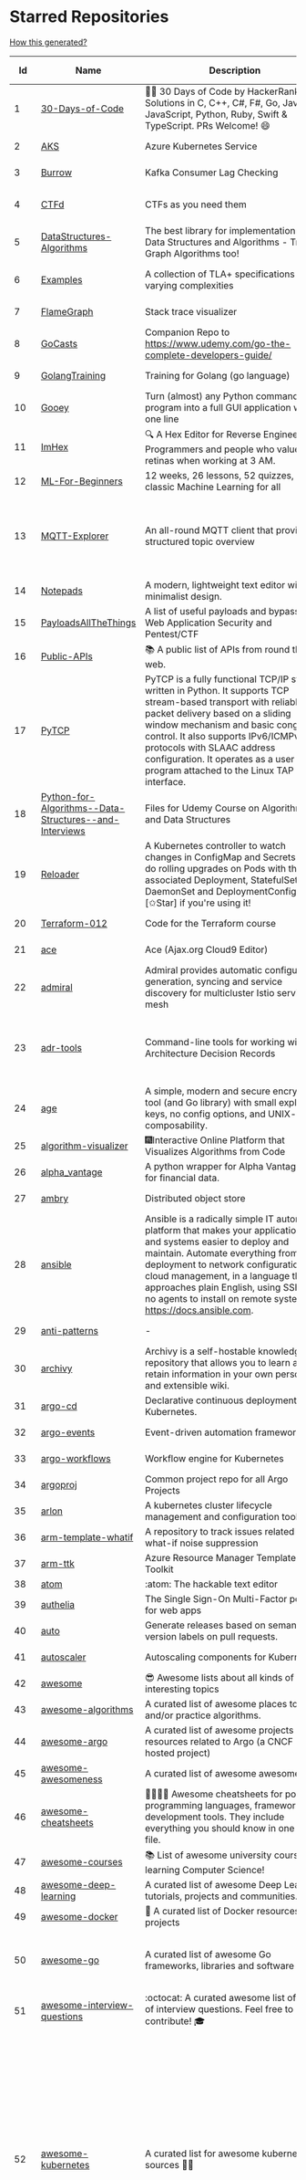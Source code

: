 # Starred Repositories  
[How this generated?](../master/USAGE.md)  
  
| Id 			| Name			| Description | Star Counts | Topics/Tags   | Last Updated 	|  
| ----------- | ----------- 	| ----------- | ----------- | ----------- 	| -----------   |  
|1|[30-Days-of-Code](https://github.com/xeoneux/30-Days-of-Code.git)|👨‍💻 30 Days of Code by HackerRank Solutions in C, C++, C#, F#, Go, Java, JavaScript, Python, Ruby, Swift & TypeScript. PRs Welcome! 😄|789||17-8-2022|  
|2|[AKS](https://github.com/Azure/AKS.git)|Azure Kubernetes Service|1634||30-11-2022|  
|3|[Burrow](https://github.com/linkedin/Burrow.git)|Kafka Consumer Lag Checking|3375||1-12-2022|  
|4|[CTFd](https://github.com/CTFd/CTFd.git)|CTFs as you need them|4359|ctf, security, education, flask, ctfd|7-12-2022|  
|5|[DataStructures-Algorithms](https://github.com/rachitiitr/DataStructures-Algorithms.git)|The best library for implementation of all Data Structures and Algorithms - Trees + Graph Algorithms too!|2410||13-6-2021|  
|6|[Examples](https://github.com/tlaplus/Examples.git)|A collection of TLA+ specifications of varying complexities|996|tlaplus, pluscal, protocol, algorithm|8-12-2022|  
|7|[FlameGraph](https://github.com/brendangregg/FlameGraph.git)|Stack trace visualizer|13975||18-9-2022|  
|8|[GoCasts](https://github.com/StephenGrider/GoCasts.git)|Companion Repo to https://www.udemy.com/go-the-complete-developers-guide/|1838||25-8-2017|  
|9|[GolangTraining](https://github.com/GoesToEleven/GolangTraining.git)|Training for Golang (go language)|8637||4-12-2018|  
|10|[Gooey](https://github.com/chriskiehl/Gooey.git)|Turn (almost) any Python command line program into a full GUI application with one line|16942|||  
|11|[ImHex](https://github.com/WerWolv/ImHex.git)|🔍 A Hex Editor for Reverse Engineers, Programmers and people who value their retinas when working at 3 AM.|22771||5-12-2022|  
|12|[ML-For-Beginners](https://github.com/microsoft/ML-For-Beginners.git)|12 weeks, 26 lessons, 52 quizzes, classic Machine Learning for all|43061||27-9-2022|  
|13|[MQTT-Explorer](https://github.com/thomasnordquist/MQTT-Explorer.git)|An all-round MQTT client that provides a structured topic overview|2072|mqtt, mqtt-explorer, homeautomation, mqtt-client, mqtt-smarthome, mqtt-tool|27-2-2022|  
|14|[Notepads](https://github.com/0x7c13/Notepads.git)|A modern, lightweight text editor with a minimalist design.|6972||7-6-2022|  
|15|[PayloadsAllTheThings](https://github.com/swisskyrepo/PayloadsAllTheThings.git)|A list of useful payloads and bypass for Web Application Security and Pentest/CTF|43625||8-12-2022|  
|16|[Public-APIs](https://github.com/n0shake/Public-APIs.git)|📚 A public list of APIs from round the web.|19216||29-11-2022|  
|17|[PyTCP](https://github.com/ccie18643/PyTCP.git)|PyTCP is a fully functional TCP/IP stack written in Python. It supports TCP stream-based transport with reliable packet delivery based on a sliding window mechanism and basic congestion control. It also supports IPv6/ICMPv6 protocols with SLAAC address configuration. It operates as a user space program attached to the Linux TAP interface.|268|network, tcp, python, linux, ip, arp, udp, icmp, ethernet, ipv4, ipv6||  
|18|[Python-for-Algorithms--Data-Structures--and-Interviews](https://github.com/jmportilla/Python-for-Algorithms--Data-Structures--and-Interviews.git)|Files for Udemy Course on Algorithms and Data Structures|2209||1-7-2022|  
|19|[Reloader](https://github.com/stakater/Reloader.git)|A Kubernetes controller to watch changes in ConfigMap and Secrets and do rolling upgrades on Pods with their associated Deployment, StatefulSet, DaemonSet and DeploymentConfig – [✩Star] if you're using it!|4465||7-12-2022|  
|20|[Terraform-012](https://github.com/addamstj/Terraform-012.git)|Code for the Terraform course|77||6-7-2020|  
|21|[ace](https://github.com/ajaxorg/ace.git)|Ace (Ajax.org Cloud9 Editor)|25164||9-12-2022|  
|22|[admiral](https://github.com/istio-ecosystem/admiral.git)|Admiral provides automatic configuration generation, syncing and service discovery for multicluster Istio service mesh|493||14-11-2022|  
|23|[adr-tools](https://github.com/npryce/adr-tools.git)|Command-line tools for working with Architecture Decision Records|3653|architecture-decision-records, documentation, architecture, markdown||  
|24|[age](https://github.com/FiloSottile/age.git)|A simple, modern and secure encryption tool (and Go library) with small explicit keys, no config options, and UNIX-style composability.|12192||28-10-2022|  
|25|[algorithm-visualizer](https://github.com/algorithm-visualizer/algorithm-visualizer.git)|:fireworks:Interactive Online Platform that Visualizes Algorithms from Code|41723||13-4-2022|  
|26|[alpha_vantage](https://github.com/RomelTorres/alpha_vantage.git)|A python wrapper for Alpha Vantage API for financial data.|3786||14-6-2021|  
|27|[ambry](https://github.com/linkedin/ambry.git)|Distributed object store|1570||1-12-2022|  
|28|[ansible](https://github.com/ansible/ansible.git)|Ansible is a radically simple IT automation platform that makes your applications and systems easier to deploy and maintain. Automate everything from code deployment to network configuration to cloud management, in a language that approaches plain English, using SSH, with no agents to install on remote systems. https://docs.ansible.com.|55682||9-12-2022|  
|29|[anti-patterns](https://github.com/tonybaloney/anti-patterns.git)|-|115||15-7-2022|  
|30|[archivy](https://github.com/archivy/archivy.git)|Archivy is a self-hostable knowledge repository that allows you to learn and retain information in your own personal and extensible wiki.|2942||6-12-2022|  
|31|[argo-cd](https://github.com/argoproj/argo-cd.git)|Declarative continuous deployment for Kubernetes.|11466||9-12-2022|  
|32|[argo-events](https://github.com/argoproj/argo-events.git)|Event-driven automation framework|1767||3-12-2022|  
|33|[argo-workflows](https://github.com/argoproj/argo-workflows.git)|Workflow engine for Kubernetes|12197||7-12-2022|  
|34|[argoproj](https://github.com/argoproj/argoproj.git)|Common project repo for all Argo Projects|370||6-12-2022|  
|35|[arlon](https://github.com/arlonproj/arlon.git)|A kubernetes cluster lifecycle management and configuration tool|110|kubernetes, k8s, gitops||  
|36|[arm-template-whatif](https://github.com/Azure/arm-template-whatif.git)|A repository to track issues related to what-if noise suppression|65||2-8-2022|  
|37|[arm-ttk](https://github.com/Azure/arm-ttk.git)|Azure Resource Manager Template Toolkit|355||5-12-2022|  
|38|[atom](https://github.com/atom/atom.git)|:atom: The hackable text editor|58774|||  
|39|[authelia](https://github.com/authelia/authelia.git)|The Single Sign-On Multi-Factor portal for web apps|14829||9-12-2022|  
|40|[auto](https://github.com/intuit/auto.git)|Generate releases based on semantic version labels on pull requests.|1875||13-9-2022|  
|41|[autoscaler](https://github.com/kubernetes/autoscaler.git)|Autoscaling components for Kubernetes|6329||9-12-2022|  
|42|[awesome](https://github.com/sindresorhus/awesome.git)|😎 Awesome lists about all kinds of interesting topics|229204||7-12-2022|  
|43|[awesome-algorithms](https://github.com/tayllan/awesome-algorithms.git)|A curated list of awesome places to learn and/or practice algorithms.|12803||9-5-2022|  
|44|[awesome-argo](https://github.com/terrytangyuan/awesome-argo.git)|A curated list of awesome projects and resources related to Argo (a CNCF hosted project)|1061||7-12-2022|  
|45|[awesome-awesomeness](https://github.com/bayandin/awesome-awesomeness.git)|A curated list of awesome awesomeness|29597||24-3-2022|  
|46|[awesome-cheatsheets](https://github.com/LeCoupa/awesome-cheatsheets.git)|👩‍💻👨‍💻 Awesome cheatsheets for popular programming languages, frameworks and development tools. They include everything you should know in one single file.|31560||28-8-2022|  
|47|[awesome-courses](https://github.com/prakhar1989/awesome-courses.git)|:books: List of awesome university courses for learning Computer Science!|44321||12-11-2022|  
|48|[awesome-deep-learning](https://github.com/ChristosChristofidis/awesome-deep-learning.git)|A curated list of awesome Deep Learning tutorials, projects and communities.|19900||14-11-2022|  
|49|[awesome-docker](https://github.com/veggiemonk/awesome-docker.git)|:whale: A curated list of Docker resources and projects|23592||25-11-2022|  
|50|[awesome-go](https://github.com/avelino/awesome-go.git)|A curated list of awesome Go frameworks, libraries and software|92505|golang, golang-library, go, awesome, awesome-list, hacktoberfest||  
|51|[awesome-interview-questions](https://github.com/DopplerHQ/awesome-interview-questions.git)|:octocat: A curated awesome list of lists of interview questions. Feel free to contribute! :mortar_board: |51884||16-11-2021|  
|52|[awesome-kubernetes](https://github.com/ramitsurana/awesome-kubernetes.git)|A curated list for awesome kubernetes sources :ship::tada:|13287|kubernetes, minikube, meetup, resource, kubernetes-sources, google-cloud, kubernetes-cluster, deploy-kubernetes, aws, enterprise-kubernetes-products, monitoring-kubernetes, azure, schedule, google-kubernetes, docker, cloud-providers, books, machine-learning||  
|53|[awesome-macOS](https://github.com/iCHAIT/awesome-macOS.git)|  A curated list of awesome applications, softwares, tools and shiny things for macOS.|13669||3-11-2022|  
|54|[awesome-machine-learning](https://github.com/josephmisiti/awesome-machine-learning.git)|A curated list of awesome Machine Learning frameworks, libraries and software.|56926|||  
|55|[awesome-macos-command-line](https://github.com/herrbischoff/awesome-macos-command-line.git)|Use your macOS terminal shell to do awesome things.|26722||2-9-2021|  
|56|[awesome-microservices](https://github.com/mfornos/awesome-microservices.git)|A curated list of Microservice Architecture related principles and technologies.|11638||1-9-2022|  
|57|[awesome-pentest](https://github.com/enaqx/awesome-pentest.git)|A collection of awesome penetration testing resources, tools and other shiny things|17383||25-8-2022|  
|58|[awesome-python-applications](https://github.com/mahmoud/awesome-python-applications.git)|💿 Free software that works great, and also happens to be open-source Python. |14111||10-7-2022|  
|59|[awesome-sanic](https://github.com/mekicha/awesome-sanic.git)|A curated list of awesome Sanic resources and extensions|615||26-10-2022|  
|60|[awesome-scalability](https://github.com/binhnguyennus/awesome-scalability.git)|The Patterns of Scalable, Reliable, and Performant Large-Scale Systems|42287||4-12-2022|  
|61|[awesome-selfhosted](https://github.com/awesome-selfhosted/awesome-selfhosted.git)|A list of Free Software network services and web applications which can be hosted on your own servers|111082||8-12-2022|  
|62|[awesome-shell](https://github.com/alebcay/awesome-shell.git)|A curated list of awesome command-line frameworks, toolkits, guides and gizmos. Inspired by awesome-php.|25736||27-4-2022|  
|63|[awesome-sre](https://github.com/dastergon/awesome-sre.git)|A curated list of Site Reliability and Production Engineering resources.|9283||8-10-2022|  
|64|[awesome-sysadmin](https://github.com/awesome-foss/awesome-sysadmin.git)|A curated list of amazingly awesome open source sysadmin resources.|15933||13-11-2022|  
|65|[awesome-vscode](https://github.com/viatsko/awesome-vscode.git)|🎨 A curated list of delightful VS Code packages and resources.|21545||15-11-2022|  
|66|[awless](https://github.com/wallix/awless.git)|A Mighty CLI for AWS|4884||10-12-2018|  
|67|[aws-cdk](https://github.com/aws/aws-cdk.git)|The AWS Cloud Development Kit is a framework for defining cloud infrastructure in code|9589|aws, infrastructure-as-code, typescript, cloud-infrastructure||  
|68|[aws-cloudformation-user-guide](https://github.com/awsdocs/aws-cloudformation-user-guide.git)|The open source version of the AWS CloudFormation User Guide|686||12-9-2022|  
|69|[aws-eks-best-practices](https://github.com/aws/aws-eks-best-practices.git)|A best practices guide for day 2 operations, including operational excellence, security, reliability, performance efficiency, and cost optimization.|1207||8-12-2022|  
|70|[aws-eks-kubernetes-masterclass](https://github.com/stacksimplify/aws-eks-kubernetes-masterclass.git)|AWS EKS Kubernetes - Masterclass   DevOps, Microservices|666|kubernetes, kubernetes-pods, kubernetes-deployment, kubernetes-services, kubernetes-secrets, aws-eks, aws-eks-cluster, aws-ebs, aws-rds, aws-alb, aws-alb-ingress-controller, aws-fargate, aws-codebuild, aws-codecommit, aws-codepipeline, fluentd, aws-cloudwatch, docker, yaml||  
|71|[azkaban](https://github.com/azkaban/azkaban.git)|Azkaban workflow manager.|4176||9-12-2022|  
|72|[azure-cli](https://github.com/Azure/azure-cli.git)|Azure Command-Line Interface|3336|azure, azure-cli, cloud|9-12-2022|  
|73|[azure-docs-bicep-samples](https://github.com/Azure/azure-docs-bicep-samples.git)|-|39|||  
|74|[azure-functions-host](https://github.com/Azure/azure-functions-host.git)|The host/runtime that powers Azure Functions|1779|azure-functions, azure-webjobs-sdk, serverless|7-12-2022|  
|75|[azure-monitor-opencensus-python](https://github.com/Azure-Samples/azure-monitor-opencensus-python.git)|Sample repository demonstrating Azure Monitor exporters for Opencensus Python|17||3-8-2022|  
|76|[azure-powershell](https://github.com/Azure/azure-powershell.git)|Microsoft Azure PowerShell|3387|azure, powershell, microsoft-azure-powershell, arm, microsoft||  
|77|[azure-rest-api-specs](https://github.com/Azure/azure-rest-api-specs.git)|The source for REST API specifications for Microsoft Azure.|1895||9-12-2022|  
|78|[azure-sdk-for-python](https://github.com/Azure/azure-sdk-for-python.git)|This repository is for active development of the Azure SDK for Python. For consumers of the SDK we recommend visiting our public developer docs at https://docs.microsoft.com/python/azure/ or our versioned developer docs at https://azure.github.io/azure-sdk-for-python. |3342||9-12-2022|  
|79|[azure4everyone-samples](https://github.com/MarczakIO/azure4everyone-samples.git)|-|201||12-2-2022|  
|80|[backstage](https://github.com/backstage/backstage.git)|Backstage is an open platform for building developer portals|19581||9-12-2022|  
|81|[badges](https://github.com/Naereen/badges.git)|:pencil: Markdown code for lots of small badges :ribbon: :pushpin: (shields.io, forthebadge.com etc) :sunglasses:. Contributions are welcome! Please add yours!|3661||29-10-2022|  
|82|[bat](https://github.com/sharkdp/bat.git)|A cat(1) clone with wings.|38493||7-12-2022|  
|83|[benten](https://github.com/intuit/benten.git)|Chatbot Development Framework (with Slack integration for Jira and Jenkins)|131||31-3-2021|  
|84|[bhai-lang](https://github.com/DulLabs/bhai-lang.git)|A toy programming language written in Typescript|3569||17-4-2022|  
|85|[bitcoin](https://github.com/bitcoin/bitcoin.git)|Bitcoin Core integration/staging tree|67311|||  
|86|[blackfriday](https://github.com/russross/blackfriday.git)|Blackfriday: a markdown processor for Go|5056|||  
|87|[blockly](https://github.com/google/blockly.git)|The web-based visual programming editor.|10830||8-12-2022|  
|88|[bokeh](https://github.com/bokeh/bokeh.git)|Interactive Data Visualization in the browser, from  Python|16970||7-12-2022|  
|89|[boulder](https://github.com/letsencrypt/boulder.git)|An ACME-based certificate authority, written in Go. |4496|boulder, go, acme, certificate-authority, tls, lets-encrypt, ca, pki, rfc8555||  
|90|[boundary](https://github.com/hashicorp/boundary.git)|Boundary enables identity-based access management for dynamic infrastructure. |3484||8-12-2022|  
|91|[brooklin](https://github.com/linkedin/brooklin.git)|An extensible distributed system for reliable nearline data streaming at scale|803|distributed-systems, data-streaming, scalability, kafka-mirror-maker, kafka, change-data-capture, java, linkedin|8-12-2022|  
|92|[brotli](https://github.com/google/brotli.git)|Brotli compression format|11709||17-11-2022|  
|93|[build-your-own-x](https://github.com/codecrafters-io/build-your-own-x.git)|Master programming by recreating your favorite technologies from scratch.|177926||8-12-2022|  
|94|[caddy](https://github.com/caddyserver/caddy.git)|Fast and extensible multi-platform HTTP/1-2-3 web server with automatic HTTPS|44759||8-12-2022|  
|95|[cdk8s](https://github.com/cdk8s-team/cdk8s.git)|Define Kubernetes native apps and abstractions using object-oriented programming|3346||9-12-2022|  
|96|[cdnjs](https://github.com/cdnjs/cdnjs.git)|🤖 CDN assets - The #1 free and open source CDN built to make life easier for developers.|9718||9-12-2022|  
|97|[celery](https://github.com/celery/celery.git)|Distributed Task Queue (development branch)|20632|python, task-manager, task-scheduler, task-runner, queue-workers, queued-jobs, queue-tasks, amqp, redis, sqs, sqs-queue, python3, python-library, redis-queue|6-12-2022|  
|98|[cert-manager](https://github.com/cert-manager/cert-manager.git)|Automatically provision and manage TLS certificates in Kubernetes|9712||7-12-2022|  
|99|[cfssl](https://github.com/cloudflare/cfssl.git)|CFSSL: Cloudflare's PKI and TLS toolkit|7456||8-12-2022|  
|100|[chalice](https://github.com/aws/chalice.git)|Python Serverless Microframework for AWS|9340|python, aws, aws-lambda, cloud, serverless, serverless-framework, aws-apigateway, lambda, python3, python27|1-9-2022|  
|101|[chaos-mesh](https://github.com/chaos-mesh/chaos-mesh.git)|A Chaos Engineering Platform for Kubernetes.|5381||6-12-2022|  
|102|[chaosmonkey](https://github.com/Netflix/chaosmonkey.git)|Chaos Monkey is a resiliency tool that helps applications tolerate random instance failures.|12997||30-10-2020|  
|103|[chartmuseum](https://github.com/helm/chartmuseum.git)|Host your own Helm Chart Repository|3045||6-12-2022|  
|104|[charts](https://github.com/helm/charts.git)|⚠️(OBSOLETE) Curated applications for Kubernetes|15465||21-12-2021|  
|105|[checkov](https://github.com/bridgecrewio/checkov.git)|Prevent cloud misconfigurations and find vulnerabilities during build-time in infrastructure as code, container images and open source packages with Checkov by Bridgecrew.|4985||8-12-2022|  
|106|[cilium](https://github.com/cilium/cilium.git)|eBPF-based Networking, Security, and Observability|13723|containers, bpf, security, kubernetes, kubernetes-networking, cni, kernel, loadbalancing, monitoring, troubleshooting, xdp, ebpf, k8s, observability, networking, cncf||  
|107|[clair](https://github.com/quay/clair.git)|Vulnerability Static Analysis for Containers|9205||8-12-2022|  
|108|[cli](https://github.com/cli/cli.git)|GitHub’s official command line tool|30655||9-12-2022|  
|109|[cli](https://github.com/snyk/cli.git)|Snyk CLI scans and monitors your projects for security vulnerabilities.|4239|||  
|110|[cli-spinners](https://github.com/sindresorhus/cli-spinners.git)|Spinners for use in the terminal|2077||24-7-2022|  
|111|[cli53](https://github.com/barnybug/cli53.git)|Command line tool for Amazon Route 53|1831||8-4-2022|  
|112|[cloud-custodian](https://github.com/cloud-custodian/cloud-custodian.git)|Rules engine for cloud security, cost optimization, and governance, DSL in yaml for policies to query, filter, and take actions on resources|4558||8-12-2022|  
|113|[codebytere.github.io](https://github.com/codebytere/codebytere.github.io.git)|personal website|467||15-9-2022|  
|114|[codesearch](https://github.com/google/codesearch.git)|Fast, indexed regexp search over large file trees|3209||29-3-2020|  
|115|[coding-interview-university](https://github.com/jwasham/coding-interview-university.git)|A complete computer science study plan to become a software engineer.|240695||2-12-2022|  
|116|[compose](https://github.com/docker/compose.git)|Define and run multi-container applications with Docker|27968||9-12-2022|  
|117|[computer-science](https://github.com/ossu/computer-science.git)|:mortar_board: Path to a free self-taught education in Computer Science!|129128||8-12-2022|  
|118|[consul](https://github.com/hashicorp/consul.git)|Consul is a distributed, highly available, and data center aware solution to connect and configure applications across dynamic, distributed infrastructure.|25754||9-12-2022|  
|119|[containerd](https://github.com/containerd/containerd.git)|An open and reliable container runtime|12690|||  
|120|[core](https://github.com/home-assistant/core.git)|:house_with_garden: Open source home automation that puts local control and privacy first.|56539||9-12-2022|  
|121|[coreutils](https://github.com/uutils/coreutils.git)|Cross-platform Rust rewrite of the GNU coreutils|12888||7-12-2022|  
|122|[crouton](https://github.com/dnschneid/crouton.git)|Chromium OS Universal Chroot Environment|8235||27-11-2022|  
|123|[cruise-control](https://github.com/linkedin/cruise-control.git)|Cruise-control is the first of its kind to fully automate the dynamic workload rebalance and self-healing of a Kafka cluster. It provides great value to Kafka users by simplifying the operation of Kafka clusters.|2324|kafka, cluster-management, self-healing|7-12-2022|  
|124|[curl](https://github.com/curl/curl.git)|A command line tool and library for transferring data with URL syntax, supporting DICT, FILE, FTP, FTPS, GOPHER, GOPHERS, HTTP, HTTPS, IMAP, IMAPS, LDAP, LDAPS, MQTT, POP3, POP3S, RTMP, RTMPS, RTSP, SCP, SFTP, SMB, SMBS, SMTP, SMTPS, TELNET and TFTP. libcurl offers a myriad of powerful features|27686|http, https, ftp, user-agent, client, library, curl, libcurl, c, transfer-data, ldap, mqtt, sftp, scp, imaps, gopher, pop3, transferring-data, hacktoberfest|9-12-2022|  
|125|[dailybot](https://github.com/sapumar/dailybot.git)|Simple telegram bot to remind about the daily stand up|8||23-12-2021|  
|126|[dapr](https://github.com/dapr/dapr.git)|Dapr is a portable, event-driven, runtime for building distributed applications across cloud and edge.|20000||8-12-2022|  
|127|[datamodel-code-generator](https://github.com/koxudaxi/datamodel-code-generator.git)|Pydantic model generator for easy conversion of JSON, OpenAPI, JSON Schema, and YAML data sources.|1300|openapi, code-generator, python, pydantic, generator, fastapi, json-schema, datamodel, swagger, yaml, csv, openapi-codegen, swagger-codegen||  
|128|[deepdiff](https://github.com/seperman/deepdiff.git)|DeepDiff: Deep Difference and search of any Python object/data. DeepHash: Hash of any object based on its contents. Delta: Use deltas to reconstruct objects by adding deltas together.|1534|python, tree, deep-search, repetition, difference, comparison, report-repetition, nested, recursive, diff, delta, distance, distance-calculation, deepdiff, deephash, hash, hashing, reconstruction|18-10-2022|  
|129|[design-patterns-for-humans](https://github.com/kamranahmedse/design-patterns-for-humans.git)|An ultra-simplified explanation to design patterns|35562||27-8-2022|  
|130|[developer-roadmap](https://github.com/kamranahmedse/developer-roadmap.git)|Interactive roadmaps, guides and other educational content to help developers grow in their careers.|220771||9-12-2022|  
|131|[devops-exercises](https://github.com/bregman-arie/devops-exercises.git)|Linux, Jenkins, AWS, SRE, Prometheus, Docker, Python, Ansible, Git, Kubernetes, Terraform, OpenStack, SQL, NoSQL, Azure, GCP, DNS, Elastic, Network, Virtualization. DevOps Interview Questions|34248|devops, aws, linux, ansible, python, docker, prometheus, containers, git, kubernetes, interview, interview-questions, terraform, azure, openstack, sql, coding, sre, production-engineer|4-12-2022|  
|132|[diagrams](https://github.com/mingrammer/diagrams.git)|:art: Diagram as Code for prototyping cloud system architectures|27385||27-11-2022|  
|133|[dive](https://github.com/wagoodman/dive.git)|A tool for exploring each layer in a docker image|34802||2-7-2021|  
|134|[django](https://github.com/django/django.git)|The Web framework for perfectionists with deadlines.|67637||9-12-2022|  
|135|[django-health-check](https://github.com/revsys/django-health-check.git)|a pluggable app that runs a full check on the deployment, using a number of plugins to check e.g. database, queue server, celery processes, etc.|923||8-11-2022|  
|136|[dnscontrol](https://github.com/StackExchange/dnscontrol.git)|Synchronize your DNS to multiple providers from a simple DSL|2438||7-12-2022|  
|137|[dnsperf](https://github.com/cobblau/dnsperf.git)|A DNS performance tool.|205||14-10-2017|  
|138|[docker-cheat-sheet](https://github.com/wsargent/docker-cheat-sheet.git)|Docker Cheat Sheet|21253||23-6-2022|  
|139|[docker-development-youtube-series](https://github.com/marcel-dempers/docker-development-youtube-series.git)|-|3703||14-11-2022|  
|140|[dockerfiles](https://github.com/jessfraz/dockerfiles.git)|Various Dockerfiles I use on the desktop and on servers.|12890||27-3-2021|  
|141|[doitlive](https://github.com/sloria/doitlive.git)|Because sometimes you need to do it live|3217|command-line, presentations, python, live-coding, cli, click, bash, zsh, ipython, script, hacktoberfest||  
|142|[dokku](https://github.com/dokku/dokku.git)|A docker-powered PaaS that helps you build and manage the lifecycle of applications|23987||8-12-2022|  
|143|[dotfiles](https://github.com/bbkane/dotfiles.git)|Configs for apps I care about|25||9-12-2022|  
|144|[draft-classic](https://github.com/Azure/draft-classic.git)|A tool for developers to create cloud-native applications on Kubernetes.|3945||26-2-2020|  
|145|[driftctl](https://github.com/snyk/driftctl.git)|Detect, track and alert on infrastructure drift|2049||18-11-2022|  
|146|[eBPF-Package-Repository](https://github.com/l3af-project/eBPF-Package-Repository.git)|eBPF Programs|19||16-6-2022|  
|147|[echarts](https://github.com/apache/echarts.git)|Apache ECharts is a powerful, interactive charting and data visualization library for browser|53596||5-12-2022|  
|148|[echo](https://github.com/labstack/echo.git)|High performance, minimalist Go web framework|24410||8-12-2022|  
|149|[ecs-refarch-service-discovery](https://github.com/awslabs/ecs-refarch-service-discovery.git)|An EC2 Container Service Reference Architecture for providing Service Discovery to containers using CloudWatch Events, Lambda and Route 53 private hosted zones. |441|||  
|150|[eks-anywhere](https://github.com/aws/eks-anywhere.git)|Run Amazon EKS on your own infrastructure 🚀|1675|kubernetes, aws, k8s, kubernetes-cluster, kubernetes-deployment, eks, vmware, docker, baremetal, baremetal-provisioning, tinkerbell||  
|151|[elasticsearch](https://github.com/elastic/elasticsearch.git)|Free and Open, Distributed, RESTful Search Engine|62127|||  
|152|[emissary](https://github.com/emissary-ingress/emissary.git)|open source Kubernetes-native API gateway for microservices built on the Envoy Proxy|3953||8-12-2022|  
|153|[envoy](https://github.com/envoyproxy/envoy.git)|Cloud-native high-performance edge/middle/service proxy|21030||9-12-2022|  
|154|[etcd](https://github.com/etcd-io/etcd.git)|Distributed reliable key-value store for the most critical data of a distributed system|42066||9-12-2022|  
|155|[every-programmer-should-know](https://github.com/mtdvio/every-programmer-should-know.git)|A collection of (mostly) technical things every software developer should know about|65438||23-11-2022|  
|156|[ewd998](https://github.com/tlaplus-workshops/ewd998.git)|Distributed termination detection on a ring, due to Shmuel Safra:|30|termination, detection, distsys, tlaplus, specs, model-checking, theorem-proving, refinement, safety, liveness|8-12-2022|  
|157|[examples](https://github.com/kubernetes/examples.git)|Kubernetes application example tutorials|5307||21-7-2022|  
|158|[excalidraw](https://github.com/excalidraw/excalidraw.git)|Virtual whiteboard for sketching hand-drawn like diagrams|36771|productivity, collaboration, diagrams, drawing, whiteboard, hacktoberfest|8-12-2022|  
|159|[external-dns](https://github.com/kubernetes-sigs/external-dns.git)|Configure external DNS servers (AWS Route53, Google CloudDNS and others) for Kubernetes Ingresses and Services|5862||8-12-2022|  
|160|[faas](https://github.com/openfaas/faas.git)|OpenFaaS - Serverless Functions Made Simple|22436||6-12-2022|  
|161|[face_recognition](https://github.com/ageitgey/face_recognition.git)|The world's simplest facial recognition api for Python and the command line|46714||10-6-2022|  
|162|[faker](https://github.com/joke2k/faker.git)|Faker is a Python package that generates fake data for you.|15146|python, fake, testing, dataset, fake-data, test-data, test-data-generator||  
|163|[falcon](https://github.com/falconry/falcon.git)|The no-magic web data plane API and microservices framework for Python developers, with a focus on reliability, correctness, and performance at scale.|8967||2-12-2022|  
|164|[fastapi](https://github.com/tiangolo/fastapi.git)|FastAPI framework, high performance, easy to learn, fast to code, ready for production|52301||3-12-2022|  
|165|[fastapi-utils](https://github.com/dmontagu/fastapi-utils.git)|Reusable utilities for FastAPI|1233|fastapi||  
|166|[fasthttp](https://github.com/valyala/fasthttp.git)|Fast HTTP package for Go. Tuned for high performance. Zero memory allocations in hot paths. Up to 10x faster than net/http|18806||8-12-2022|  
|167|[fd](https://github.com/sharkdp/fd.git)|A simple, fast and user-friendly alternative to 'find'|25561||9-12-2022|  
|168|[first-contributions](https://github.com/firstcontributions/first-contributions.git)|🚀✨ Help beginners to contribute to open source projects|30411|open-source, tutorial, contribution, community, tutorials, beginner, beginner-friendly, contributions, contributions-welcome, good-first-issue, help-wanted|7-12-2022|  
|169|[flamethrower](https://github.com/DNS-OARC/flamethrower.git)|a DNS performance and functional testing utility supporting UDP, TCP, DoT and DoH (by @ns1labs)|263|dns, performance, functional-testing|7-12-2022|  
|170|[flasgger](https://github.com/flasgger/flasgger.git)|Easy OpenAPI specs and Swagger UI for your Flask API|3133||21-1-2022|  
|171|[flask](https://github.com/pallets/flask.git)|The Python micro framework for building web applications.|61280||25-11-2022|  
|172|[flask-app-on-azure-functions](https://github.com/Azure-Samples/flask-app-on-azure-functions.git)|A sample to run a Flask app on Azure Functions|8||18-2-2022|  
|173|[flask-celery-example](https://github.com/miguelgrinberg/flask-celery-example.git)|This repository contains the example code for my blog article Using Celery with Flask.|1112||12-9-2021|  
|174|[flask-swagger-ui](https://github.com/sveint/flask-swagger-ui.git)|Swagger UI blueprint for flask|154||24-5-2022|  
|175|[flower](https://github.com/mher/flower.git)|Real-time monitor and web admin for Celery distributed task queue|5476||14-11-2022|  
|176|[flux](https://github.com/fluxcd/flux.git)|Successor: https://github.com/fluxcd/flux2|6945||1-11-2022|  
|177|[forcediphttpsadapter](https://github.com/Roadmaster/forcediphttpsadapter.git)|A requests TransportAdapter allowing to force a specific IP for HTTPS connections.|43||1-11-2021|  
|178|[fortio-operator](https://github.com/verfio/fortio-operator.git)|Load Testing Operator within the Kubernetes cluster and outside of it.|37||18-3-2019|  
|179|[free-for-dev](https://github.com/ripienaar/free-for-dev.git)|A list of SaaS, PaaS and IaaS offerings that have free tiers of interest to devops and infradev|63269||9-12-2022|  
|180|[free-programming-books](https://github.com/EbookFoundation/free-programming-books.git)|:books: Freely available programming books|257999||5-12-2022|  
|181|[frp](https://github.com/fatedier/frp.git)|A fast reverse proxy to help you expose a local server behind a NAT or firewall to the internet.|62614|||  
|182|[fucking-algorithm](https://github.com/labuladong/fucking-algorithm.git)|刷算法全靠套路，认准 labuladong 就够了！English version supported! Crack LeetCode, not only how, but also why. |112497||9-12-2022|  
|183|[game_control](https://github.com/ChoudharyChanchal/game_control.git)|-|744||19-7-2020|  
|184|[gcsfuse](https://github.com/GoogleCloudPlatform/gcsfuse.git)|A user-space file system for interacting with Google Cloud Storage|1573||5-12-2022|  
|185|[gin](https://github.com/gin-gonic/gin.git)|Gin is a HTTP web framework written in Go (Golang). It features a Martini-like API with much better performance -- up to 40 times faster. If you need smashing performance, get yourself some Gin.|64946||1-12-2022|  
|186|[git-standup](https://github.com/kamranahmedse/git-standup.git)|Recall what you did on the last working day. Psst! or be nosy and find what someone else in your team did ;-)|7271||30-9-2021|  
|187|[github-cheat-sheet](https://github.com/tiimgreen/github-cheat-sheet.git)|A list of cool features of Git and GitHub.|38442||28-5-2022|  
|188|[github-readme-stats](https://github.com/anuraghazra/github-readme-stats.git)|:zap: Dynamically generated stats for your github readmes|48722|profile-readme, dynamic, readme-generator, serverless, hacktoberfest, readme-stats|22-11-2022|  
|189|[github1s](https://github.com/conwnet/github1s.git)|One second to read GitHub code with VS Code.|21479||7-12-2022|  
|190|[gitignore](https://github.com/github/gitignore.git)|A collection of useful .gitignore templates|141617||10-5-2022|  
|191|[gitops-engine](https://github.com/argoproj/gitops-engine.git)|Democratizing GitOps|1449|gitops, kubernetes, continuous-deployment|8-12-2022|  
|192|[gloo](https://github.com/solo-io/gloo.git)|The Feature-rich, Kubernetes-native, Next-Generation API Gateway Built on Envoy|3629|gloo, envoy, api-gateway, serverless, api-management, kubernetes, kubernetes-ingress-controller, microservices, hybrid-apps, legacy-apps, grpc, cloud-native, envoy-proxy|8-12-2022|  
|193|[go-fuzz](https://github.com/dvyukov/go-fuzz.git)|Randomized testing for Go|4525||26-7-2022|  
|194|[go-github](https://github.com/google/go-github.git)|Go library for accessing the GitHub v3 API|8994||8-12-2022|  
|195|[go-metrics](https://github.com/rcrowley/go-metrics.git)|Go port of Coda Hale's Metrics library|3319||27-12-2020|  
|196|[go-restful](https://github.com/emicklei/go-restful.git)|package for building REST-style Web Services using Go|4669||19-11-2022|  
|197|[goaccess](https://github.com/allinurl/goaccess.git)|GoAccess is a real-time web log analyzer and interactive viewer that runs in a terminal in *nix systems or through your browser.|15508||7-12-2022|  
|198|[gobgp](https://github.com/osrg/gobgp.git)|BGP implemented in the Go Programming Language|3067||3-12-2022|  
|199|[golang-web-dev](https://github.com/GoesToEleven/golang-web-dev.git)|-|3114||13-12-2019|  
|200|[goldmark](https://github.com/yuin/goldmark.git)|:trophy: A markdown parser written in Go. Easy to extend, standard(CommonMark) compliant, well structured.|2449|markdown, commonmark, golang, go|12-11-2022|  
|201|[google-api-python-client](https://github.com/googleapis/google-api-python-client.git)|🐍 The official Python client library for Google's discovery based APIs.|6144||8-12-2022|  
|202|[google-maps-services-python](https://github.com/googlemaps/google-maps-services-python.git)|Python client library for Google Maps API Web Services|3750|python, client-library||  
|203|[googlesre](https://github.com/google/googlesre.git)|-|89||4-4-2022|  
|204|[goreleaser](https://github.com/goreleaser/goreleaser.git)|Deliver Go binaries as fast and easily as possible|10993||8-12-2022|  
|205|[gotty](https://github.com/sorenisanerd/gotty.git)|Share your terminal as a web application|1665||28-11-2022|  
|206|[gotty](https://github.com/yudai/gotty.git)|Share your terminal as a web application|17333||13-12-2017|  
|207|[grequests](https://github.com/spyoungtech/grequests.git)|Requests + Gevent = <3|4158||26-1-2022|  
|208|[grex](https://github.com/pemistahl/grex.git)|A command-line tool and Rust library for generating regular expressions from user-provided test cases|5760||3-12-2022|  
|209|[greykite](https://github.com/linkedin/greykite.git)|A flexible, intuitive and fast forecasting library|1648||31-8-2022|  
|210|[grumpy](https://github.com/giantswarm/grumpy.git)|Kubernetes Validation Admission Controller example|21||24-7-2020|  
|211|[guacamole-server](https://github.com/apache/guacamole-server.git)|Mirror of Apache Guacamole Server|2290||29-11-2022|  
|212|[halo](https://github.com/manrajgrover/halo.git)|💫 Beautiful spinners for terminal, IPython and Jupyter|2679|halo, spinner, python, jupyter, ora, ipython, async|9-11-2020|  
|213|[haproxy](https://github.com/haproxy/haproxy.git)|HAProxy Load Balancer's development branch (mirror of git.haproxy.org)|3326||9-12-2022|  
|214|[helm](https://github.com/helm/helm.git)|The Kubernetes Package Manager|23281||9-12-2022|  
|215|[helm-git-repo](https://github.com/yks0000/helm-git-repo.git)|A Helm Repo (Automatically build index.yaml)|1||6-4-2021|  
|216|[helmfile](https://github.com/roboll/helmfile.git)|Deploy Kubernetes Helm Charts|3951|kubernetes, helm, chart|5-6-2022|  
|217|[hey](https://github.com/rakyll/hey.git)|HTTP load generator, ApacheBench (ab) replacement|14675||23-3-2021|  
|218|[homebrew-cask](https://github.com/Homebrew/homebrew-cask.git)|🍻 A CLI workflow for the administration of macOS applications distributed as binaries|19616|homebrew, cask, hacktoberfest||  
|219|[how-web-works](https://github.com/vasanthk/how-web-works.git)|What happens behind the scenes when we type www.google.com in a browser?|12007||19-7-2022|  
|220|[htop](https://github.com/htop-dev/htop.git)|htop - an interactive process viewer|4335||6-12-2022|  
|221|[http-api-design](https://github.com/interagent/http-api-design.git)|HTTP API design guide extracted from work on the Heroku Platform API|13637||18-11-2021|  
|222|[http2smugl](https://github.com/neex/http2smugl.git)|-|467||7-7-2022|  
|223|[httpstat](https://github.com/davecheney/httpstat.git)|It's like curl -v, with colours. |6199||10-10-2021|  
|224|[httpstat](https://github.com/reorx/httpstat.git)|curl statistics made simple|5276|curl, cli, python, http, visualization|11-10-2022|  
|225|[hub](https://github.com/github/hub.git)|A command-line tool that makes git easier to use with GitHub.|22190||1-12-2022|  
|226|[hubot-slack](https://github.com/slackapi/hubot-slack.git)|Slack Developer Kit for Hubot|2282||25-10-2022|  
|227|[hugo](https://github.com/gohugoio/hugo.git)|The world’s fastest framework for building websites.|64120|||  
|228|[hygieia](https://github.com/hygieia/hygieia.git)|CapitalOne  DevOps Dashboard|3731||13-10-2022|  
|229|[influxdb](https://github.com/influxdata/influxdb.git)|Scalable datastore for metrics, events, and real-time analytics|24585||7-12-2022|  
|230|[ingress-nginx](https://github.com/kubernetes/ingress-nginx.git)|Ingress-NGINX Controller for Kubernetes|13990||8-12-2022|  
|231|[interview](https://github.com/mission-peace/interview.git)|Interview questions|10597|||  
|232|[interview](https://github.com/Olshansk/interview.git)|Everything you need to prepare for your technical interview|15914|interview, interview-questions, google-interview, list, guide|14-9-2022|  
|233|[interviews](https://github.com/kdn251/interviews.git)|Everything you need to know to get the job.|58765|||  
|234|[ipvs](https://github.com/cloudflare/ipvs.git)|Package ipvs allows you to manage Linux IPVS services and destinations|84||23-11-2021|  
|235|[ipython](https://github.com/ipython/ipython.git)|Official repository for IPython itself. Other repos in the IPython organization contain things like the website, documentation builds, etc.|15606|||  
|236|[iris](https://github.com/kataras/iris.git)|The fastest HTTP/2 Go Web Framework. New, modern, easy to learn. Fast development with Code you control. Unbeatable cost-performance ratio :leaves: :rocket:   谢谢   #golang|23307|go, performance, iris, web-framework, mvc, golang, basicauth, cors, dependency-injection, django, fastest-routes, grpc-go, http2, jwt, ngrok, sessions, versioning, websocket|9-12-2022|  
|237|[iris](https://github.com/linkedin/iris.git)|Iris is a highly configurable and flexible service for paging and messaging.|706||27-6-2022|  
|238|[jaeger](https://github.com/jaegertracing/jaeger.git)|CNCF Jaeger, a Distributed Tracing Platform|16817||9-12-2022|  
|239|[javascript-algorithms](https://github.com/trekhleb/javascript-algorithms.git)|📝 Algorithms and data structures implemented in JavaScript with explanations and links to further readings|156395|javascript, algorithms, algorithm, javascript-algorithms, computer-science, interview, data-structures, interview-preparation|5-12-2022|  
|240|[javascript-questions](https://github.com/lydiahallie/javascript-questions.git)|A long list of (advanced) JavaScript questions, and their explanations :sparkles:  |50381||30-11-2022|  
|241|[jellyfin](https://github.com/jellyfin/jellyfin.git)|The Free Software Media System|18747|jellyfin, csharp, dotnet, hacktoberfest|9-12-2022|  
|242|[jira](https://github.com/go-jira/jira.git)|simple jira command line client in Go|2575||27-10-2022|  
|243|[jq](https://github.com/stedolan/jq.git)|Command-line JSON processor|23764||26-5-2022|  
|244|[jsii](https://github.com/aws/jsii.git)|jsii allows code in any language to naturally interact with JavaScript classes. It is the technology that enables the AWS Cloud Development Kit to deliver polyglot libraries from a single codebase!|2152|aws, node, cross-language, typescript||  
|245|[jsonnet](https://github.com/google/jsonnet.git)|Jsonnet - The data templating language|5927||28-11-2022|  
|246|[jsonschema](https://github.com/python-jsonschema/jsonschema.git)|An implementation of the JSON Schema specification for Python|3940|json-schema, json, validation, schema, jsonschema|6-12-2022|  
|247|[k2tf](https://github.com/sl1pm4t/k2tf.git)|Kubernetes YAML to Terraform HCL converter|968||29-5-2022|  
|248|[k3s](https://github.com/k3s-io/k3s.git)|Lightweight Kubernetes|21703||5-12-2022|  
|249|[k6](https://github.com/grafana/k6.git)|A modern load testing tool, using Go and JavaScript - https://k6.io|18817||6-12-2022|  
|250|[k8s-conformance](https://github.com/cncf/k8s-conformance.git)|🧪CNCF K8s Conformance Working Group|721||7-12-2022|  
|251|[k9s](https://github.com/derailed/k9s.git)|🐶 Kubernetes CLI To Manage Your Clusters In Style!|18847||3-12-2022|  
|252|[kafka-monitor](https://github.com/linkedin/kafka-monitor.git)|Xinfra Monitor monitors the availability of Kafka clusters by producing synthetic workloads using end-to-end pipelines to obtain derived vital statistics - E2E latency, service produce/consume availability, offsets commit availability & latency, message loss rate and more.|1927||7-11-2022|  
|253|[kaniko](https://github.com/GoogleContainerTools/kaniko.git)|Build Container Images In Kubernetes|11473||10-11-2022|  
|254|[kind](https://github.com/kubernetes-sigs/kind.git)|Kubernetes IN Docker - local clusters for testing Kubernetes|10861||18-11-2022|  
|255|[kong](https://github.com/Kong/kong.git)|🦍 The Cloud-Native API Gateway |33555||9-12-2022|  
|256|[kopf](https://github.com/nolar/kopf.git)|A Python framework to write Kubernetes operators in just a few lines of code|1362||13-11-2022|  
|257|[kops](https://github.com/kubernetes/kops.git)|Kubernetes Operations (kOps) - Production Grade k8s Installation, Upgrades and Management|14546||9-12-2022|  
|258|[kraken](https://github.com/uber/kraken.git)|P2P Docker registry capable of distributing TBs of data in seconds|5254||29-11-2022|  
|259|[ksonnet](https://github.com/ksonnet/ksonnet.git)|A CLI-supported framework that streamlines writing and deployment of Kubernetes configurations to multiple clusters.|1158||5-2-2019|  
|260|[kube2iam](https://github.com/jtblin/kube2iam.git)|kube2iam  provides different AWS IAM roles for pods running on Kubernetes|1875||1-12-2022|  
|261|[kubebuilder](https://github.com/kubernetes-sigs/kubebuilder.git)|Kubebuilder - SDK for building Kubernetes APIs using CRDs|5891||8-12-2022|  
|262|[kubectx](https://github.com/ahmetb/kubectx.git)|Faster way to switch between clusters and namespaces in kubectl|14299||24-10-2022|  
|263|[kubeflow](https://github.com/kubeflow/kubeflow.git)|Machine Learning Toolkit for Kubernetes|12095||9-12-2022|  
|264|[kubernetes](https://github.com/kubernetes/kubernetes.git)|Production-Grade Container Scheduling and Management|94328||9-12-2022|  
|265|[kubernetes-external-secrets](https://github.com/external-secrets/kubernetes-external-secrets.git)|Integrate external secret management systems with Kubernetes|2587||28-5-2022|  
|266|[kubernetes-handbook](https://github.com/rootsongjc/kubernetes-handbook.git)|Kubernetes中文指南/云原生应用架构实战手册 -  https://jimmysong.io/kubernetes-handbook|10402||16-9-2022|  
|267|[kubernetes-network-policy-recipes](https://github.com/ahmetb/kubernetes-network-policy-recipes.git)|Example recipes for Kubernetes Network Policies that you can just copy paste|4510|kubernetes, networking, security||  
|268|[kubernetes-the-hard-way](https://github.com/kelseyhightower/kubernetes-the-hard-way.git)|Bootstrap Kubernetes the hard way on Google Cloud Platform. No scripts.|33734||2-5-2021|  
|269|[kubeshark](https://github.com/kubeshark/kubeshark.git)|The API traffic viewer for Kubernetes providing deep visibility into all API traffic and payloads going in, out and across containers and pods inside a Kubernetes cluster. Think TCPDump and Wireshark re-invented for Kubernetes|6438|kubernetes, microservices, golang, rest, grpc, amqp, kafka, redis, go, microservice, microservices-application, devops, devops-tools, containers, sniffer, cloudnative, observability|2-12-2022|  
|270|[kubesphere](https://github.com/kubesphere/kubesphere.git)|The container platform tailored for Kubernetes multi-cloud, datacenter, and edge management ⎈ 🖥 ☁️|11612||9-12-2022|  
|271|[kubespray](https://github.com/kubernetes-sigs/kubespray.git)|Deploy a Production Ready Kubernetes Cluster|13231||9-12-2022|  
|272|[kubetools](https://github.com/collabnix/kubetools.git)|Kubetools - Curated List of Kubernetes Tools|719||31-10-2022|  
|273|[kubewatch](https://github.com/vmware-archive/kubewatch.git)|Watch k8s events and trigger Handlers|2417||8-4-2022|  
|274|[kudu](https://github.com/projectkudu/kudu.git)|Kudu is the engine behind git/hg deployments, WebJobs, and various other features in Azure Web Sites. It can also run outside of Azure.|2991|||  
|275|[labs](https://github.com/docker/labs.git)|This is a collection of tutorials for learning how to use Docker with various tools. Contributions welcome.|11033||18-4-2022|  
|276|[landscape](https://github.com/cncf/landscape.git)|🌄The Cloud Native Interactive Landscape filters and sorts hundreds of projects and products, and shows details including GitHub stars, funding or market cap, first and last commits, contributor counts, headquarters location, and recent tweets.|8583||8-12-2022|  
|277|[learn-regex](https://github.com/ziishaned/learn-regex.git)|Learn regex the easy way|43233||1-2-2022|  
|278|[learnopencv](https://github.com/spmallick/learnopencv.git)|Learn OpenCV  : C++ and Python Examples|17582|||  
|279|[leetcode](https://github.com/gouthampradhan/leetcode.git)|Leetcode solutions|3106|leetcode-solutions, leetcode-java, leetcode, algorithms, java, coding-interviews, competitive-programming|11-11-2021|  
|280|[lens](https://github.com/lensapp/lens.git)|Lens - The way the world runs Kubernetes|20008||6-12-2022|  
|281|[life](https://github.com/cheeaun/life.git)|Life - a timeline of important events in my life|2686||14-10-2018|  
|282|[linkedin-skill-assessments-quizzes](https://github.com/Ebazhanov/linkedin-skill-assessments-quizzes.git)|Full reference of LinkedIn answers 2022 for skill assessments (aws-lambda, rest-api, javascript, react, git, html, jquery, mongodb, java, Go, python, machine-learning, power-point) linkedin excel test lösungen, linkedin machine learning test LinkedIn test questions and answers |21068||8-12-2022|  
|283|[linkerd2](https://github.com/linkerd/linkerd2.git)|Ultralight, security-first service mesh for Kubernetes. Main repo for Linkerd 2.x.|9109||9-12-2022|  
|284|[linux](https://github.com/torvalds/linux.git)|Linux kernel source tree|142738||9-12-2022|  
|285|[linux-insides](https://github.com/0xAX/linux-insides.git)|A little bit about a linux kernel|27537|linux-kernel, linux-insides, linux|20-11-2022|  
|286|[litestream](https://github.com/benbjohnson/litestream.git)|Streaming replication for SQLite.|7767||3-11-2022|  
|287|[litmus](https://github.com/litmuschaos/litmus.git)|Litmus helps  SREs and developers practice chaos engineering in a Cloud-native way. Chaos experiments are published at the ChaosHub  (https://hub.litmuschaos.io). Community notes is at https://hackmd.io/a4Zu_sH4TZGeih-xCimi3Q|3420|chaos-engineering, kubernetes, litmus, chaos-experiments, cloud-native, kubernetes-resources, chaoshub, hacktoberfest, cncf, operator-sdk, operator, microservices, site-reliability-engineering, crd, golang, ansible, chaos-testing, fault-injection|21-11-2022|  
|288|[localstack](https://github.com/localstack/localstack.git)|💻  A fully functional local AWS cloud stack. Develop and test your cloud & Serverless apps offline!|45090||8-12-2022|  
|289|[locust](https://github.com/locustio/locust.git)|Scalable load testing tool written in Python|20288||9-12-2022|  
|290|[logrus](https://github.com/sirupsen/logrus.git)|Structured, pluggable logging for Go.|21779|logging, logrus, go|19-7-2022|  
|291|[lovefield](https://github.com/google/lovefield.git)|Lovefield is a relational database for web apps. Written in JavaScript, works cross-browser. Provides SQL-like APIs that are fast, safe, and easy to use.|6838||19-5-2020|  
|292|[machine](https://github.com/docker/machine.git)|Machine management for a container-centric world|6530||2-9-2019|  
|293|[managers-playbook](https://github.com/ksindi/managers-playbook.git)|:book: Heuristics for effective management|5042||23-4-2022|  
|294|[mangum](https://github.com/jordaneremieff/mangum.git)|AWS Lambda support for ASGI applications|1132|asgi, aws, lambda, serverless, python, asyncio, api-gateway, starlette, fastapi, quart, django, sanic, aws-lambda, python3|27-11-2022|  
|295|[marathon](https://github.com/mesosphere/marathon.git)|Deploy and manage containers (including Docker) on top of Apache Mesos at scale.|4050||27-7-2021|  
|296|[markdown-here](https://github.com/adam-p/markdown-here.git)|Google Chrome, Firefox, and Thunderbird extension that lets you write email in Markdown and render it before sending.|57461|||  
|297|[mattermost-server](https://github.com/mattermost/mattermost-server.git)|Mattermost is an open source platform for secure collaboration across the entire software development lifecycle.|24465||9-12-2022|  
|298|[mdBook](https://github.com/rust-lang/mdBook.git)|Create book from markdown files. Like Gitbook but implemented in Rust|11346||6-12-2022|  
|299|[memray](https://github.com/bloomberg/memray.git)|Memray is a memory profiler for Python|9657||8-12-2022|  
|300|[metallb](https://github.com/metallb/metallb.git)|A network load-balancer implementation for Kubernetes using standard routing protocols|5370||8-12-2022|  
|301|[microservices-demo](https://github.com/GoogleCloudPlatform/microservices-demo.git)|Sample cloud-first application with 10 microservices showcasing Kubernetes, Istio, and gRPC.|13366||9-12-2022|  
|302|[microsoft-authentication-library-for-python](https://github.com/AzureAD/microsoft-authentication-library-for-python.git)|Microsoft Authentication Library (MSAL) for Python makes it easy to authenticate to Azure Active Directory. These documented APIs are stable https://msal-python.readthedocs.io. If you have questions but do not have a github account, ask your questions on Stackoverflow with tag "msal" + "python".|501|msal-python, azure, sdks, microsoft-identity-platform|8-12-2022|  
|303|[minikube](https://github.com/kubernetes/minikube.git)|Run Kubernetes locally|25274||8-12-2022|  
|304|[miniserve](https://github.com/svenstaro/miniserve.git)|🌟 For when you really just want to serve some files over HTTP right now!|3865||28-11-2022|  
|305|[mkcert](https://github.com/FiloSottile/mkcert.git)|A simple zero-config tool to make locally trusted development certificates with any names you'd like.|38691||26-4-2022|  
|306|[moby](https://github.com/moby/moby.git)|Moby Project - a collaborative project for the container ecosystem to assemble container-based systems|64667||8-12-2022|  
|307|[monkey](https://github.com/bouk/monkey.git)|Monkey patching in Go|3089|||  
|308|[monorepo](https://github.com/mito-ds/monorepo.git)|The mitosheet package, trymito.io, and other public Mito code.|1355||8-12-2022|  
|309|[moto](https://github.com/spulec/moto.git)|A library that allows you to easily mock out tests based on AWS infrastructure.|6271|||  
|310|[ms-identity-python-webapi-azurefunctions](https://github.com/Azure-Samples/ms-identity-python-webapi-azurefunctions.git)|Python Azure Function Web API secured by Azure AD|18||4-2-2021|  
|311|[mux](https://github.com/gorilla/mux.git)|A powerful HTTP router and URL matcher for building Go web servers with 🦍|17920||9-12-2022|  
|312|[my-mac-os](https://github.com/nikitavoloboev/my-mac-os.git)|List of applications and tools that make my macOS experience even more amazing|19201||12-4-2022|  
|313|[mypy](https://github.com/python/mypy.git)|Optional static typing for Python|14291||7-12-2022|  
|314|[nativefier](https://github.com/nativefier/nativefier.git)|Make any web page a desktop application|32337||7-11-2022|  
|315|[netdata](https://github.com/netdata/netdata.git)|Real-time performance monitoring, done right! https://www.netdata.cloud|61395|monitoring, iot, notifications, docker, statsd, kubernetes, cncf, prometheus, containers, netdata, analytics, devops, time-series, observability, alerting, graphing, influxdb, grafana, graphite, dashboard|9-12-2022|  
|316|[nginx-admins-handbook](https://github.com/trimstray/nginx-admins-handbook.git)|How to improve NGINX performance, security, and other important things.|12907||20-10-2021|  
|317|[ngrok](https://github.com/inconshreveable/ngrok.git)|Introspected tunnels to localhost|22405||31-5-2016|  
|318|[nocode](https://github.com/kelseyhightower/nocode.git)|The best way to write secure and reliable applications. Write nothing; deploy nowhere.|54600|||  
|319|[novu](https://github.com/novuhq/novu.git)|The open-source notification infrastructure for products|14246|notifications, communication, email, sms, push-notifications, transactional, javascript, typescript, nodejs, notification-center, react, reactjs, hacktoberfest|9-12-2022|  
|320|[nprogress](https://github.com/rstacruz/nprogress.git)|For slim progress bars like on YouTube, Medium, etc|24912||19-4-2020|  
|321|[ntopng](https://github.com/ntop/ntopng.git)|Web-based Traffic and Security Network Traffic Monitoring|4951||7-12-2022|  
|322|[nuclei](https://github.com/projectdiscovery/nuclei.git)|Fast and customizable vulnerability scanner based on simple YAML based DSL.|10855||8-12-2022|  
|323|[octant](https://github.com/vmware-tanzu/octant.git)|Highly extensible platform for developers to better understand the complexity of Kubernetes clusters.|6137||24-2-2022|  
|324|[octodns](https://github.com/octodns/octodns.git)|Tools for managing DNS across multiple providers|2531||27-11-2022|  
|325|[og-aws](https://github.com/open-guides/og-aws.git)|📙 Amazon Web Services — a practical guide|32940||24-8-2022|  
|326|[ohmyzsh](https://github.com/ohmyzsh/ohmyzsh.git)|🙃   A delightful community-driven (with 2,000+ contributors) framework for managing your zsh configuration. Includes 300+ optional plugins (rails, git, macOS, hub, docker, homebrew, node, php, python, etc), 140+ themes to spice up your morning, and an auto-update tool so that makes it easy to keep up with the latest updates from the community.|153097||9-12-2022|  
|327|[onedev](https://github.com/theonedev/onedev.git)|Self-hosted Git Server with CI/CD and Kanban|10437|git, devops, docker, kubernetes, continuous-integration, continuous-deployment, self-hosted, kanban|9-12-2022|  
|328|[opencensus-python](https://github.com/census-instrumentation/opencensus-python.git)|A stats collection and distributed tracing framework|637||17-11-2022|  
|329|[opencost](https://github.com/opencost/opencost.git)|Cross-cloud cost allocation models for Kubernetes workloads|3086||8-12-2022|  
|330|[opengrok](https://github.com/oracle/opengrok.git)|OpenGrok is a fast and usable source code search and cross reference engine, written in Java|3761||8-12-2022|  
|331|[operator-sdk](https://github.com/operator-framework/operator-sdk.git)|SDK for building Kubernetes applications. Provides high level APIs, useful abstractions, and project scaffolding.|6169||8-12-2022|  
|332|[ora](https://github.com/sindresorhus/ora.git)|Elegant terminal spinner|8067||26-7-2022|  
|333|[osquery](https://github.com/osquery/osquery.git)|SQL powered operating system instrumentation, monitoring, and analytics.|19713||6-12-2022|  
|334|[oss-fuzz](https://github.com/google/oss-fuzz.git)|OSS-Fuzz - continuous fuzzing for open source software.|8132||9-12-2022|  
|335|[outrun](https://github.com/Overv/outrun.git)|Execute a local command using the processing power of another Linux machine.|3071||22-3-2021|  
|336|[pace](https://github.com/CodeByZach/pace.git)|Automatically add a progress bar to your site.|15514||15-7-2022|  
|337|[packer](https://github.com/hashicorp/packer.git)|Packer is a tool for creating identical machine images for multiple platforms from a single source configuration.|14103||8-12-2022|  
|338|[papers-we-love](https://github.com/papers-we-love/papers-we-love.git)|Papers from the computer science community to read and discuss.|66232|||  
|339|[pendulum](https://github.com/sdispater/pendulum.git)|Python datetimes made easy|5210|python, datetime, date, time, python3, timezones||  
|340|[perf-tools](https://github.com/brendangregg/perf-tools.git)|Performance analysis tools based on Linux perf_events (aka perf) and ftrace|8756||14-1-2020|  
|341|[pex](https://github.com/pantsbuild/pex.git)|A library and tool for generating .pex (Python EXecutable) files|2186||9-12-2022|  
|342|[pi-hole](https://github.com/pi-hole/pi-hole.git)|A black hole for Internet advertisements|39934||27-11-2022|  
|343|[pinpoint](https://github.com/pinpoint-apm/pinpoint.git)|APM, (Application Performance Management) tool for large-scale distributed systems. |12508||9-12-2022|  
|344|[pipeline](https://github.com/tektoncd/pipeline.git)|A cloud-native Pipeline resource.|7491||8-12-2022|  
|345|[pipenv](https://github.com/pypa/pipenv.git)| Python Development Workflow for Humans.|23499||9-12-2022|  
|346|[ploomber](https://github.com/ploomber/ploomber.git)|The fastest ⚡️ way to build data pipelines. Develop iteratively, deploy anywhere. ☁️|2859||22-11-2022|  
|347|[poetry](https://github.com/python-poetry/poetry.git)|Python packaging and dependency management made easy|22874||7-12-2022|  
|348|[pongo2](https://github.com/flosch/pongo2.git)|Django-syntax like template-engine for Go|2409|template, go, django, template-engine, pongo2, templates, template-language, golang, golang-library|12-9-2022|  
|349|[portainer](https://github.com/portainer/portainer.git)|Making Docker and Kubernetes management easy.|23848||8-12-2022|  
|350|[pre-commit-terraform](https://github.com/antonbabenko/pre-commit-terraform.git)|pre-commit git hooks to take care of Terraform configurations 🇺🇦|2206||8-12-2022|  
|351|[predictive-horizontal-pod-autoscaler](https://github.com/jthomperoo/predictive-horizontal-pod-autoscaler.git)|Horizontal Pod Autoscaler built with predictive abilities using statistical models|241||3-12-2022|  
|352|[professional-programming](https://github.com/charlax/professional-programming.git)|A collection of learning resources for curious software engineers|22164||28-11-2022|  
|353|[professional-services](https://github.com/GoogleCloudPlatform/professional-services.git)|Common solutions and tools developed by Google Cloud's Professional Services team|2356||9-12-2022|  
|354|[project-layout](https://github.com/golang-standards/project-layout.git)|Standard Go Project Layout|36386||3-11-2022|  
|355|[prometheus](https://github.com/prometheus/prometheus.git)|The Prometheus monitoring system and time series database.|45873||9-12-2022|  
|356|[protobuf](https://github.com/protocolbuffers/protobuf.git)|Protocol Buffers - Google's data interchange format|57359|||  
|357|[public-apis](https://github.com/public-apis/public-apis.git)|A collective list of free APIs|219471||19-7-2022|  
|358|[pulsar](https://github.com/apache/pulsar.git)|Apache Pulsar - distributed pub-sub messaging system|12041|||  
|359|[pulumi](https://github.com/pulumi/pulumi.git)|Pulumi - Universal Infrastructure as Code. Your Cloud, Your Language, Your Way 🚀|14478||9-12-2022|  
|360|[pyWhat](https://github.com/bee-san/pyWhat.git)|🐸   Identify anything. pyWhat easily lets you identify emails, IP addresses, and more. Feed it a .pcap file or some text and it'll tell you what it is! 🧙‍♀️|5589||15-11-2022|  
|361|[pycryptodome](https://github.com/Legrandin/pycryptodome.git)|A self-contained cryptographic library for Python|2209||6-12-2022|  
|362|[pycurl](https://github.com/pycurl/pycurl.git)|PycURL - Python interface to libcurl|916||2-12-2022|  
|363|[pydantic](https://github.com/pydantic/pydantic.git)|Data parsing and validation using Python type hints|11864|validation, parsing, json-schema, python37, python38, pydantic, python39, python, hints, python310, python311|6-12-2022|  
|364|[pyenv](https://github.com/pyenv/pyenv.git)|Simple Python version management|29784||8-12-2022|  
|365|[pygradle](https://github.com/linkedin/pygradle.git)|Using Gradle to build Python projects|563|gradle, python, linkedin||  
|366|[pyinotify](https://github.com/seb-m/pyinotify.git)|Monitoring filesystems events with inotify on Linux.|2212||4-6-2015|  
|367|[pyjwt](https://github.com/jpadilla/pyjwt.git)|JSON Web Token implementation in Python|4422||8-12-2022|  
|368|[pyscript](https://github.com/pyscript/pyscript.git)|Home Page: https://pyscript.net  Examples: https://pyscript.net/examples|15068||8-12-2022|  
|369|[pytest](https://github.com/pytest-dev/pytest.git)|The pytest framework makes it easy to write small tests, yet scales to support complex functional testing|9569|unit-testing, test, testing, python, hacktoberfest|6-12-2022|  
|370|[python](https://github.com/kubernetes-client/python.git)|Official Python client library for kubernetes|5340||29-11-2022|  
|371|[python-concurrency](https://github.com/volker48/python-concurrency.git)|Code examples from my toptal engineering blog article|146||1-3-2021|  
|372|[python-container](https://github.com/googleapis/python-container.git)|-|36||7-12-2022|  
|373|[python-docs-samples](https://github.com/GoogleCloudPlatform/python-docs-samples.git)|Code samples used on cloud.google.com|5965||8-12-2022|  
|374|[python-patterns](https://github.com/faif/python-patterns.git)|A collection of design patterns/idioms in Python|35921||8-8-2022|  
|375|[python-prompt-toolkit](https://github.com/prompt-toolkit/python-prompt-toolkit.git)|Library for building powerful interactive command line applications in Python|8052||6-12-2022|  
|376|[python-slack-sdk](https://github.com/slackapi/python-slack-sdk.git)|Slack Developer Kit for Python|3504||2-12-2022|  
|377|[python-telegram-bot](https://github.com/python-telegram-bot/python-telegram-bot.git)|We have made you a wrapper you can't refuse|20394||6-12-2022|  
|378|[python-terraform](https://github.com/beelit94/python-terraform.git)|-|407||21-6-2022|  
|379|[raft.tla](https://github.com/ongardie/raft.tla.git)|TLA+ specification for the Raft consensus algorithm|345||4-5-2020|  
|380|[rancher](https://github.com/rancher/rancher.git)|Complete container management platform|20298||9-12-2022|  
|381|[ray](https://github.com/ray-project/ray.git)|Ray is a unified framework for scaling AI and Python applications. Ray consists of a core distributed runtime and a toolkit of libraries (Ray AIR) for accelerating ML workloads.|22989|ray, distributed, parallel, machine-learning, reinforcement-learning, deep-learning, python, rllib, hyperparameter-search, optimization, data-science, automl, hyperparameter-optimization, model-selection, java, serving, deployment, pytorch, tensorflow||  
|382|[reactjs-interview-questions](https://github.com/sudheerj/reactjs-interview-questions.git)|List of top 500 ReactJS Interview Questions & Answers....Coding exercise questions are coming soon!!|25791|reactjs, react-router, redux, javascript, javascript-framework, react-native, interview-questions, interview-preparation, react, react-interview-questions, javascript-interview-questions, react16, javascript-applications||  
|383|[realworld](https://github.com/gothinkster/realworld.git)|"The mother of all demo apps" — Exemplary fullstack Medium.com clone powered by React, Angular, Node, Django, and many more 🏅|70699||9-12-2022|  
|384|[recommenders](https://github.com/microsoft/recommenders.git)|Best Practices on Recommendation Systems|14646||21-11-2022|  
|385|[redis-datasets](https://github.com/redis-developer/redis-datasets.git)|A Curated List of Sample Redis Datasets|48||6-12-2021|  
|386|[redis-py](https://github.com/redis/redis-py.git)|Redis Python Client|10982||6-12-2022|  
|387|[redoc](https://github.com/Redocly/redoc.git)|📘  OpenAPI/Swagger-generated API Reference Documentation|19085||31-10-2022|  
|388|[request](https://github.com/request/request.git)|🏊🏾 Simplified HTTP request client.|25580||11-2-2020|  
|389|[requests](https://github.com/psf/requests.git)|A simple, yet elegant, HTTP library.|48668||21-11-2022|  
|390|[rest.li](https://github.com/linkedin/rest.li.git)|Rest.li is a REST+JSON framework for building robust, scalable service architectures using dynamic discovery and simple asynchronous APIs.|2251||7-12-2022|  
|391|[resume-cli](https://github.com/jsonresume/resume-cli.git)|CLI tool to easily setup a new resume 📑|4212||23-10-2022|  
|392|[resume.github.com](https://github.com/resume/resume.github.com.git)|Resumes generated using the GitHub informations|58860||5-8-2016|  
|393|[rich](https://github.com/Textualize/rich.git)|Rich is a Python library for rich text and beautiful formatting in the terminal.|41013||4-12-2022|  
|394|[roadmap](https://github.com/github/roadmap.git)|GitHub public roadmap|7057||27-10-2022|  
|395|[rook](https://github.com/rook/rook.git)|Storage Orchestration for Kubernetes|10557|||  
|396|[roxy-wi](https://github.com/hap-wi/roxy-wi.git)|Web interface for managing Haproxy, Nginx, Apache and Keepalived servers|1164||9-12-2022|  
|397|[rudder-server](https://github.com/rudderlabs/rudder-server.git)|Privacy and Security focused Segment-alternative, in Golang and React  |3382||9-12-2022|  
|398|[runc](https://github.com/opencontainers/runc.git)|CLI tool for spawning and running containers according to the OCI specification|9814||8-12-2022|  
|399|[rust](https://github.com/rust-lang/rust.git)|Empowering everyone to build reliable and efficient software.|75306|rust, compiler, language, hacktoberfest|9-12-2022|  
|400|[scalene](https://github.com/plasma-umass/scalene.git)|Scalene: a high-performance, high-precision CPU, GPU, and memory profiler for Python|6791||9-12-2022|  
|401|[sceptre](https://github.com/Sceptre/sceptre.git)|Build better AWS infrastructure|1369||5-12-2022|  
|402|[schema](https://github.com/keleshev/schema.git)|Schema validation just got Pythonic|2681||1-12-2021|  
|403|[school-of-sre](https://github.com/linkedin/school-of-sre.git)|At LinkedIn, we are using this curriculum for onboarding our entry-level talents into the SRE role.|5869||3-10-2022|  
|404|[scrapy](https://github.com/scrapy/scrapy.git)|Scrapy, a fast high-level web crawling & scraping framework for Python.|45310||5-12-2022|  
|405|[sdkman-cli](https://github.com/sdkman/sdkman-cli.git)|The SDKMAN! Command Line Interface|5001||14-10-2022|  
|406|[sealed-secrets](https://github.com/bitnami-labs/sealed-secrets.git)|A Kubernetes controller and tool for one-way encrypted Secrets|5705||7-12-2022|  
|407|[seaweedfs](https://github.com/seaweedfs/seaweedfs.git)|SeaweedFS is a fast distributed storage system for blobs, objects, files, and data lake, for billions of files! Blob store has O(1) disk seek, cloud tiering. Filer supports Cloud Drive, cross-DC active-active replication, Kubernetes, POSIX FUSE mount, S3 API, S3 Gateway, Hadoop, WebDAV, encryption, Erasure Coding.|16114||8-12-2022|  
|408|[semgrep](https://github.com/returntocorp/semgrep.git)|Lightweight static analysis for many languages. Find bug variants with patterns that look like source code.|7475||9-12-2022|  
|409|[serverless-application-model](https://github.com/aws/serverless-application-model.git)|The AWS Serverless Application Model (AWS SAM) transform is a AWS CloudFormation macro that transforms SAM templates into CloudFormation templates.|8844|serverless, aws, lambda, aws-sam, sam, sam-specification, serverless-applications, serverless-application-model|9-12-2022|  
|410|[service-fabric](https://github.com/microsoft/service-fabric.git)|Service Fabric is a distributed systems platform for packaging, deploying, and managing stateless and stateful distributed applications and containers at large scale.|2946||7-12-2022|  
|411|[shellcheck](https://github.com/koalaman/shellcheck.git)|ShellCheck, a static analysis tool for shell scripts|30747||3-11-2022|  
|412|[shiv](https://github.com/linkedin/shiv.git)|shiv is a command line utility for building fully self contained Python zipapps as outlined in PEP 441, but with all their dependencies included.|1531||4-11-2022|  
|413|[silver-surfer](https://github.com/devtron-labs/silver-surfer.git)|An OpenSource project to check ApiVersion compatibility and provide Migration path for Kubernetes objects when upgrading Kubernetes to latest versions.|193||29-10-2021|  
|414|[simple-kubernetes-webhook](https://github.com/slackhq/simple-kubernetes-webhook.git)|This project is aimed at illustrating how to build a fully functioning kubernetes admission webhook in the simplest way possible.|95||14-10-2021|  
|415|[skaffold](https://github.com/GoogleContainerTools/skaffold.git)|Easy and Repeatable Kubernetes Development|13546||9-12-2022|  
|416|[skipper](https://github.com/zalando/skipper.git)|An HTTP router and reverse proxy for service composition, including use cases like Kubernetes Ingress|2799||8-12-2022|  
|417|[slate](https://github.com/slatedocs/slate.git)|Beautiful static documentation for your API|34735|slate, api-documentation, api, static-site-generator|23-4-2022|  
|418|[sonobuoy](https://github.com/vmware-tanzu/sonobuoy.git)|Sonobuoy is a diagnostic tool that makes it easier to understand the state of a Kubernetes cluster by running a set of Kubernetes conformance tests and other plugins in an accessible and non-destructive manner.|2646||9-12-2022|  
|419|[sops](https://github.com/mozilla/sops.git)|Simple and flexible tool for managing secrets|11508||9-5-2022|  
|420|[spinner](https://github.com/briandowns/spinner.git)|Go (golang) package with 90 configurable terminal spinner/progress indicators.|1937|go, golang, spinner, statusbar, cli, terminal, terminal-ui, progress-bar, progressbar, indicator||  
|421|[sqlc](https://github.com/kyleconroy/sqlc.git)|Generate type-safe code from SQL|6900||9-12-2022|  
|422|[sqlflow](https://github.com/sql-machine-learning/sqlflow.git)|Brings SQL and AI together.|4650|sqlflow, sql-syntax, ai, transpiler, deep-learning, databases, machine-learning|13-5-2022|  
|423|[ssl-cert-check](https://github.com/Matty9191/ssl-cert-check.git)|Send notifications when SSL certificates are about to expire.|616||29-9-2021|  
|424|[starlette](https://github.com/encode/starlette.git)|The little ASGI framework that shines. 🌟|7657|python, async, websockets, graphql, http|9-12-2022|  
|425|[starred-repo-toc](https://github.com/yks0000/starred-repo-toc.git)|Generates Markdown table for all Starred Repositories by a GitHub user.|29|starred-repositories, starred|9-12-2022|  
|426|[statsd](https://github.com/statsd/statsd.git)|Daemon for easy but powerful stats aggregation|16774||21-11-2022|  
|427|[steampipe](https://github.com/turbot/steampipe.git)|Use SQL to instantly query your cloud services (AWS, Azure, GCP and more). Open source CLI. No DB required. |4159|steampipe, sql, postgresql, postgresql-fdw, fdw, cloud, security, aws, azure, cis, cnapp, cspm, cwpp, devops, devsecops, gcp, golang, kubernetes, terraform, hacktoberfest||  
|428|[strimzi-kafka-operator](https://github.com/strimzi/strimzi-kafka-operator.git)|Apache Kafka® running on Kubernetes|3590||9-12-2022|  
|429|[styleguide](https://github.com/google/styleguide.git)|Style guides for Google-originated open-source projects|32359||8-12-2022|  
|430|[system-design-interview](https://github.com/checkcheckzz/system-design-interview.git)|System design interview for IT companies|19148||23-12-2020|  
|431|[system-design-primer](https://github.com/donnemartin/system-design-primer.git)|Learn how to design large-scale systems. Prep for the system design interview.  Includes Anki flashcards.|205227||13-11-2022|  
|432|[tech-interview-handbook](https://github.com/yangshun/tech-interview-handbook.git)|💯 Curated coding interview preparation materials for busy software engineers|83233|interview-questions, coding-interviews, interview-practice, interview-preparation, algorithm, algorithms, system-design, behavioral-interviews, algorithm-interview, algorithm-interview-questions|21-11-2022|  
|433|[telegram-bot-heroku-deploy](https://github.com/AnshumanFauzdar/telegram-bot-heroku-deploy.git)|Detailed guide to initially deploy a simple telegram python bot to heroku|34||5-2-2022|  
|434|[teleport](https://github.com/gravitational/teleport.git)|The easiest, most secure way to access infrastructure.|13198||9-12-2022|  
|435|[terminalizer](https://github.com/faressoft/terminalizer.git)|🦄 Record your terminal and generate animated gif images or share a web player|13145|terminal, record, capture, shot, bash, powershell, gif, animated, generate, theme, colors, font, repeat, command-line, shell, zsh, bash-profile, render, tty, pty||  
|436|[terraform](https://github.com/hashicorp/terraform.git)|Terraform enables you to safely and predictably create, change, and improve infrastructure. It is an open source tool that codifies APIs into declarative configuration files that can be shared amongst team members, treated as code, edited, reviewed, and versioned.|35444||9-12-2022|  
|437|[terraform-aws-devops](https://github.com/antonbabenko/terraform-aws-devops.git)|Info about many of my Terraform, AWS, and DevOps projects.|332||18-6-2022|  
|438|[terraform-cdk](https://github.com/hashicorp/terraform-cdk.git)|Define infrastructure resources using programming constructs and provision them using HashiCorp Terraform|4105||8-12-2022|  
|439|[terraform-course](https://github.com/wardviaene/terraform-course.git)|Course files for my Udemy course about Terraform|1391||18-11-2022|  
|440|[terraform-examples](https://github.com/Qovery/terraform-examples.git)|This repository contains ready to use Terraform examples with Qovery to create outstanding infrastructure|35|aws, azure, cloud, gcp, qovery, terraform, terraform-examples|31-10-2022|  
|441|[terraform-provider-restapi](https://github.com/Mastercard/terraform-provider-restapi.git)|A terraform provider to manage objects in a RESTful API|649||2-11-2022|  
|442|[terraform-switcher](https://github.com/warrensbox/terraform-switcher.git)|A command line tool to switch between different versions of terraform  (install with homebrew and more)|1074||25-10-2022|  
|443|[terraformer](https://github.com/GoogleCloudPlatform/terraformer.git)|CLI tool to generate terraform files from existing infrastructure (reverse Terraform). Infrastructure to Code|9169||30-11-2022|  
|444|[terrascan](https://github.com/tenable/terrascan.git)|Detect compliance and security violations across Infrastructure as Code to mitigate risk before provisioning cloud native infrastructure.|3762|security-tools, infrastructure-as-code, devsecops, devops, security, terraform, aws, cloudsecurity, cloud-security, terrascan, infrastructure, security-violations, architecture, kubernetes, iac, sast, azure-security, aws-security, gcp-security, scans||  
|445|[textual](https://github.com/Textualize/textual.git)|Textual is a TUI (Text User Interface) framework for Python inspired by modern web development.|16335||9-12-2022|  
|446|[tflint](https://github.com/terraform-linters/tflint.git)|A Pluggable Terraform Linter|3514||6-12-2022|  
|447|[the-art-of-command-line](https://github.com/jlevy/the-art-of-command-line.git)|Master the command line, in one page|121728||16-7-2022|  
|448|[the-book-of-secret-knowledge](https://github.com/trimstray/the-book-of-secret-knowledge.git)|A collection of inspiring lists, manuals, cheatsheets, blogs, hacks, one-liners, cli/web tools and more.|84313|||  
|449|[thefuck](https://github.com/nvbn/thefuck.git)|Magnificent app which corrects your previous console command.|74779||25-9-2022|  
|450|[tldr](https://github.com/tldr-pages/tldr.git)|📚 Collaborative cheatsheets for console commands|41861||9-12-2022|  
|451|[tokei](https://github.com/XAMPPRocky/tokei.git)|Count your code, quickly.|7422||11-9-2022|  
|452|[traefik](https://github.com/traefik/traefik.git)|The Cloud Native Application Proxy|40690||7-12-2022|  
|453|[trafficserver](https://github.com/apache/trafficserver.git)|Apache Traffic Server™ is a fast, scalable and extensible HTTP/1.1 and HTTP/2 compliant caching proxy server.|1536||8-12-2022|  
|454|[trufflehog](https://github.com/trufflesecurity/trufflehog.git)|Find credentials all over the place|9849||7-12-2022|  
|455|[tv](https://github.com/alexhallam/tv.git)|📺(tv) Tidy Viewer is a cross-platform CLI csv pretty printer that uses column styling to maximize viewer enjoyment.|1831||8-10-2022|  
|456|[typer](https://github.com/tiangolo/typer.git)|Typer, build great CLIs. Easy to code. Based on Python type hints.|9927||14-11-2022|  
|457|[typing](https://github.com/python/typing.git)|Python static typing home. Hosts the documentation and a user help forum.|1332||10-10-2022|  
|458|[udemy-downloader-gui](https://github.com/FaisalUmair/udemy-downloader-gui.git)|A desktop application for downloading Udemy Courses|5810||11-8-2020|  
|459|[ultimate-go](https://github.com/hoanhan101/ultimate-go.git)|The Ultimate Go Study Guide|14885||17-9-2021|  
|460|[vector](https://github.com/Netflix/vector.git)|Vector is an on-host performance monitoring framework which exposes hand picked high resolution metrics to every engineer’s browser.|3590||10-10-2020|  
|461|[vitess](https://github.com/vitessio/vitess.git)|Vitess is a database clustering system for horizontal scaling of MySQL.|15201|cncf, mysql, database-cluster, shard, kubernetes, vitess|9-12-2022|  
|462|[vscode-debug-visualizer](https://github.com/hediet/vscode-debug-visualizer.git)|An extension for VS Code that visualizes data during debugging.|7441||1-12-2022|  
|463|[vuls](https://github.com/future-architect/vuls.git)|Agent-less vulnerability scanner for Linux, FreeBSD, Container, WordPress, Programming language libraries, Network devices|9669||10-11-2022|  
|464|[wait-for-it](https://github.com/vishnubob/wait-for-it.git)|Pure bash script to test and wait on the availability of a TCP host and port|8258||22-8-2020|  
|465|[warhol.plugin.zsh](https://github.com/unixorn/warhol.plugin.zsh.git)|Colorize command output using grc and lscolors|54|zsh-plugin, grc, lscolors, hacktoberfest|29-11-2022|  
|466|[watchdog](https://github.com/gorakhargosh/watchdog.git)|Python library and shell utilities to monitor filesystem events.|5558||5-12-2022|  
|467|[watchman](https://github.com/facebook/watchman.git)|Watches files and records, or triggers actions, when they change. |11377||9-12-2022|  
|468|[webkubectl](https://github.com/KubeOperator/webkubectl.git)|Run kubectl command in Web Browser.|730|kubernetes, kubectl, command-line-tool, go, golang, kubectl-plugins, gotty, kubeoperator|22-11-2022|  
|469|[werkzeug](https://github.com/pallets/werkzeug.git)|The comprehensive WSGI web application library.|6226||1-11-2022|  
|470|[what-happens-when](https://github.com/alex/what-happens-when.git)|An attempt to answer the age old interview question "What happens when you type google.com into your browser and press enter?"|35598||8-2-2022|  
|471|[wrk](https://github.com/wg/wrk.git)|Modern HTTP benchmarking tool|33457||7-2-2021|  
|472|[wrk2](https://github.com/giltene/wrk2.git)|A constant throughput, correct latency recording variant of wrk|3661||24-9-2019|  
|473|[wtfpython](https://github.com/satwikkansal/wtfpython.git)|What the f*ck Python? 😱|32042||5-12-2022|  
|474|[wuzz](https://github.com/asciimoo/wuzz.git)|Interactive cli tool for HTTP inspection|10182||22-1-2021|  
|475|[x509-certificate-exporter](https://github.com/enix/x509-certificate-exporter.git)|A Prometheus exporter to monitor x509 certificates expiration in Kubernetes clusters or standalone|360||15-11-2022|  
|476|[yaspin](https://github.com/pavdmyt/yaspin.git)|A lightweight terminal spinner for Python with safe pipes and redirects 🎁|595|spinner, terminal, cli-utilities, python, loader, unix, easy-to-use, python-library, awesome, console, cli, utilities|11-10-2022|  
|477|[youtube-dl](https://github.com/ytdl-org/youtube-dl.git)|Command-line program to download videos from YouTube.com and other video sites|115598||13-11-2022|  
|478|[ytfzf](https://github.com/pystardust/ytfzf.git)|A posix script to find and watch youtube videos from the terminal. (Without API)|2924||8-12-2022|  
|479|[zap](https://github.com/uber-go/zap.git)|Blazing fast, structured, leveled logging in Go.|17609||30-11-2022|  
|480|[zuul](https://github.com/Netflix/zuul.git)|Zuul is a gateway service that provides dynamic routing, monitoring, resiliency, security, and more.|12325||8-12-2022|  
  
